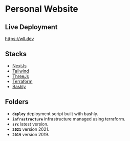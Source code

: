 # Personal Website

## Live Deployment
https://wll.dev

## Stacks
- [NextJs](https://github.com/vercel/next.js)
- [Tailwind](https://github.com/tailwindlabs/tailwindcss)
- [ThreeJs](https://github.com/mrdoob/three.js/)
- [Terraform](https://www.terraform.io/)
- [Bashly](https://bashly.dannyb.co/)

## Folders
- **`deploy`** deployment script built with bashly.
- **`infrastructure`** infrastructure managed using terraform.
- **`src`** latest version.
- **`2021`** version 2021.
- **`2019`** version 2019.
